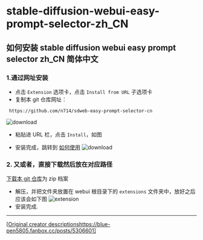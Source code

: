 # stable-diffusion-webui-easy-prompt-selector-zh_CN

## 如何安装 stable diffusion webui easy prompt selector zh_CN 简体中文

  ### 1.通过网址安装
  - 点击 `Extension` 选项卡，点击 `Install from URL` 子选项卡
  - 复制本 git 仓库网址：
  ```
   https://github.com/n714/sdweb-easy-prompt-selector-cn
  ```
 ![download](https://github.com/n714/stable-diffusion-webui-easy-prompt-selector-zh_CN/assets/45053630/5b0a42b6-b7f3-45d6-b7ed-26b8facbaa58)
  - 粘贴进 URL 栏，点击 `Install`，如图

  - 安装完成，跳转到 [如何使用](#如何使用)
  ![download](https://github.com/n714/stable-diffusion-webui-easy-prompt-selector-zh_CN/assets/45053630/cbf1b3c5-d8d0-4a5b-b613-6a0d3ebd181e)

  ### 2. 又或者，直接下载然后放在对应路径
  [下载本 git 仓库](https://github.com/n714/sdweb-easy-prompt-selector-cn/archive/refs/heads/main.zip)为 zip 档案


  - 解压，并把文件夹放置在 webui 根目录下的 `extensions` 文件夹中，放好之后应该会如下图
  ![extension](https://github.com/n714/sdweb-easy-prompt-selector-cn/assets/45053630/e973f209-4dd7-46b9-a277-a3b916310f13)
  - 安装完成.

    
------------------------------------------------------------------------------------------

[[Original creator descriptions](https://blue-pen5805.fanbox.cc/posts/5306601)https://blue-pen5805.fanbox.cc/posts/5306601]
